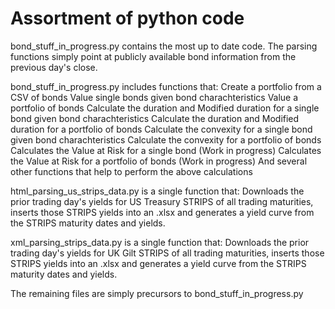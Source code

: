 # Assortment of python code
bond_stuff_in_progress.py contains the most up to date code.
The parsing functions simply point at publicly available 
bond information from the previous day's close.

bond_stuff_in_progress.py includes functions that:
Create a portfolio from a CSV of bonds
Value single bonds given bond charachteristics
Value a portfolio of bonds
Calculate the duration and Modified duration for a single bond given bond charachteristics
Calculate the duration and Modified duration for a portfolio  of bonds
Calculate the convexity for a single bond given bond charachteristics
Calculate the convexity for a portfolio of bonds
Calculates the Value at Risk for a single bond (Work in progress)
Calculates the Value at Risk for a portfolio of bonds (Work in progress)
And several other functions that help to perform the above calculations

html_parsing_us_strips_data.py is a single function that:
Downloads the prior trading day's yields for US Treasury STRIPS of all trading maturities, inserts those STRIPS yields into an .xlsx and generates a yield curve from the STRIPS maturity dates and yields.

xml_parsing_strips_data.py is a single function that:
Downloads the prior trading day's yields for UK Gilt STRIPS of all trading maturities, inserts those STRIPS yields into an .xlsx and generates a yield curve from the STRIPS maturity dates and yields.

The remaining files are simply precursors to bond_stuff_in_progress.py